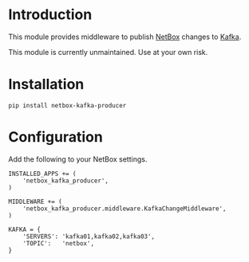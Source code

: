 # Introduction
This module provides middleware to publish [NetBox](https://github.com/digitalocean/netbox/) changes to [Kafka](https://kafka.apache.org/).

This module is currently unmaintained. Use at your own risk.

# Installation
`pip install netbox-kafka-producer`

# Configuration
Add the following to your NetBox settings.
```
INSTALLED_APPS += (
	'netbox_kafka_producer',
)

MIDDLEWARE += (
	'netbox_kafka_producer.middleware.KafkaChangeMiddleware',
)

KAFKA = {
	'SERVERS': 'kafka01,kafka02,kafka03',
	'TOPIC':   'netbox',
}
```
